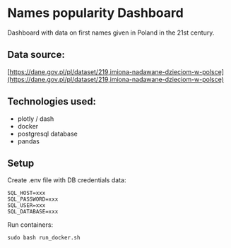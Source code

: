 # Names popularity Dashboard
Dashboard with data on first names given in Poland in the 21st century. 

## Data source:
[https://dane.gov.pl/pl/dataset/219,imiona-nadawane-dzieciom-w-polsce](https://dane.gov.pl/pl/dataset/219,imiona-nadawane-dzieciom-w-polsce)

## Technologies used: 
* plotly / dash
* docker
* postgresql database
* pandas 

## Setup
Create .env file with DB credentials data:
```
SQL_HOST=xxx
SQL_PASSWORD=xxx
SQL_USER=xxx
SQL_DATABASE=xxx
```

Run containers:
```
sudo bash run_docker.sh
```
